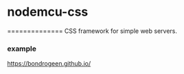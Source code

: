 # nodemcu-css
==============
CSS framework for simple web servers.   

### example   
https://bondrogeen.github.io/
